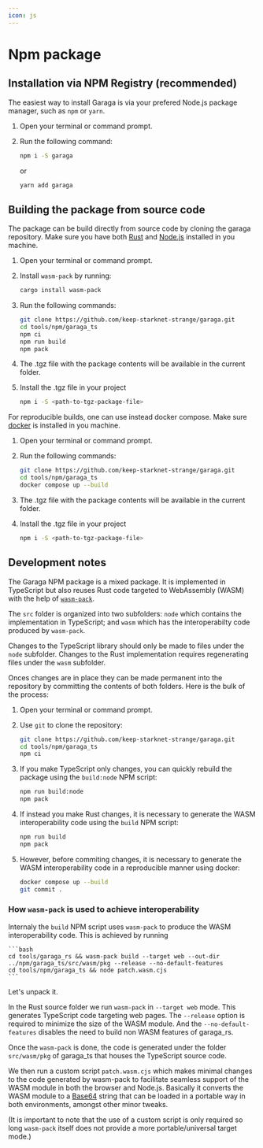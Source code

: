 ```yaml
---
icon: js
---
```


# Npm package

## Installation via NPM Registry (recommended)

The easiest way to install Garaga is via your prefered Node.js package manager, such as `npm` or `yarn`.

1. Open your terminal or command prompt.
2.  Run the following command:

    ```bash
    npm i -S garaga
    ```

    or

    ```bash
    yarn add garaga
    ```

## Building the package from source code

The package can be build directly from source code by cloning the garaga repository. Make sure you have both [Rust](https://www.rust-lang.org/tools/install) and [Node.js](https://nodejs.org/en/learn/getting-started/how-to-install-nodejs) installed in you machine.

1. Open your terminal or command prompt.
2.  Install `wasm-pack` by running:

    ```bash
    cargo install wasm-pack
    ```
3.  Run the following commands:

    ```bash
    git clone https://github.com/keep-starknet-strange/garaga.git
    cd tools/npm/garaga_ts
    npm ci
    npm run build
    npm pack
    ```
4. The .tgz file with the package contents will be available in the current folder.
5.  Install the .tgz file in your project

    ```bash
    npm i -S <path-to-tgz-package-file>
    ```

For reproducible builds, one can use instead docker compose. Make sure [docker](https://docs.docker.com/engine/install/) is installed in you machine.

1. Open your terminal or command prompt.
2.  Run the following commands:

    ```bash
    git clone https://github.com/keep-starknet-strange/garaga.git
    cd tools/npm/garaga_ts
    docker compose up --build
    ```
3. The .tgz file with the package contents will be available in the current folder.
4.  Install the .tgz file in your project

    ```bash
    npm i -S <path-to-tgz-package-file>
    ```

## Development notes

The Garaga NPM package is a mixed package. It is implemented in TypeScript but also reuses Rust code targeted to WebAssembly (WASM) with the help of [`wasm-pack`](https://rustwasm.github.io/wasm-pack/).

The `src` folder is organized into two subfolders: `node` which contains the implementation in TypeScript; and `wasm` which has the interoperabilty code produced by `wasm-pack`.

Changes to the TypeScript library should only be made to files under the `node` subfolder. Changes to the Rust implementation requires regenerating files under the `wasm` subfolder.

Onces changes are in place they can be made permanent into the repository by committing the contents of both folders. Here is the bulk of the process:

1. Open your terminal or command prompt.
2.  Use `git` to clone the repository:

    ```bash
    git clone https://github.com/keep-starknet-strange/garaga.git
    cd tools/npm/garaga_ts
    npm ci
    ```
3.  If you make TypeScript only changes, you can quickly rebuild the package using the `build:node` NPM script:

    ```bash
    npm run build:node
    npm pack
    ```
4.  If instead you make Rust changes, it is necessary to generate the WASM interoperability code using the `build` NPM script:

    ```bash
    npm run build
    npm pack
    ```
5.  However, before commiting changes, it is necessary to generate the WASM interoperability code in a reproducible manner using docker:

    ```bash
    docker compose up --build
    git commit .
    ```

### How `wasm-pack` is used to achieve interoperability

Internaly the `build` NPM script uses `wasm-pack` to produce the WASM interoperability code. This is achieved by running

````
```bash
cd tools/garaga_rs && wasm-pack build --target web --out-dir ../npm/garaga_ts/src/wasm/pkg --release --no-default-features
cd tools/npm/garaga_ts && node patch.wasm.cjs
```
````

Let's unpack it.

In the Rust source folder we run `wasm-pack` in `--target web` mode. This generates TypeScript code targeting web pages. The `--release` option is required to minimize the size of the WASM module. And the `--no-default-features` disables the need to build non WASM features of garaga\_rs.

Once the `wasm-pack` is done, the code is generated under the folder `src/wasm/pkg` of garaga\_ts that houses the TypeScript source code.

We then run a custom script `patch.wasm.cjs` which makes minimal changes to the code generated by wasm-pack to facilitate seamless support of the WASM module in both the browser and Node.js. Basically it converts the WASM module to a [Base64](https://en.wikipedia.org/wiki/Base64) string that can be loaded in a portable way in both environments, amongst other minor tweaks.

(It is important to note that the use of a custom script is only required so long `wasm-pack` itself does not provide a more portable/universal target mode.)
